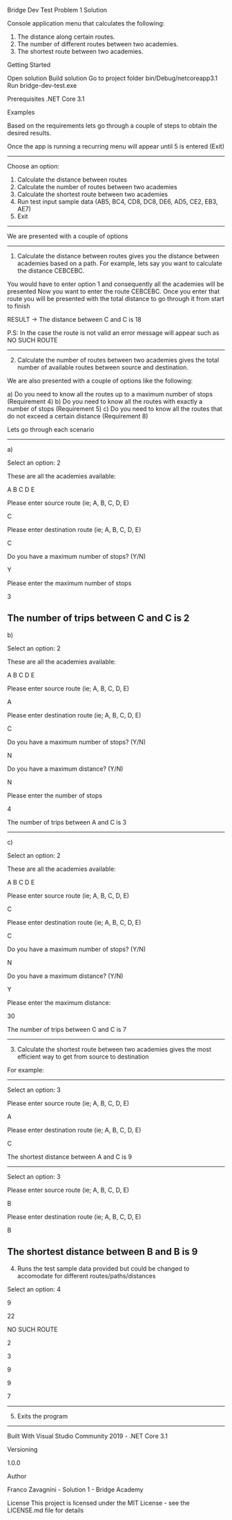 Bridge Dev Test Problem 1 Solution

Console application menu that calculates the following:

1. The distance along certain routes.
2. The number of different routes between two academies.
3. The shortest route between two academies.

Getting Started

Open solution
Build solution
Go to project folder bin/Debug/netcoreapp3.1
Run bridge-dev-test.exe

Prerequisites
.NET Core 3.1

Examples

Based on the requirements lets go through a couple of steps to obtain the desired results.

Once the app is running a recurring menu will appear until 5 is entered (Exit)

---------------------------------------------------------------------------
Choose an option:

1) Calculate the distance between routes
2) Calculate the number of routes between two academies
3) Calculate the shortest route between two academies
4) Run test input sample data (AB5, BC4, CD8, DC8, DE6, AD5, CE2, EB3, AE7)
5) Exit
---------------------------------------------------------------------------

We are presented with a couple of options

----------------------------------------------------------------------------------------------------------------------------------------------------------------------

1) Calculate the distance between routes gives you the distance between academies based on a path. For example, lets say you want to calculate the distance CEBCEBC.

You would have to enter option 1 and consequently all the academies will be presented 
Now you want to enter the route CEBCEBC. Once you enter that route you will be presented with the total distance to go through it from start to finish

RESULT -> The distance between C and C is 18

P.S: In the case the route is not valid an error message will appear such as NO SUCH ROUTE


----------------------------------------------------------------------------------------------------------------------------------------------------------------------

2) Calculate the number of routes between two academies gives the total number of available routes between source and destination.

We are also presented with a couple of options like the following:

a) Do you need to know all the routes up to a maximum number of stops (Requirement 4)
b) Do you need to know all the routes with exactly a number of stops (Requirement 5)
c) Do you need to know all the routes that do not exceed a certain distance (Requirement 8)

Lets go through each scenario

---------------------------------------------------------------------
a) 

Select an option: 2

These are all the academies available:

A B C D E

Please enter source route (ie; A, B, C, D, E)

C

Please enter destination route (ie; A, B, C, D, E)

C

Do you have a maximum number of stops? (Y/N)

Y

Please enter the maximum number of stops

3

The number of trips between C and C is 2
---------------------------------------------------------------------	

b)

Select an option: 2

These are all the academies available:

A B C D E

Please enter source route (ie; A, B, C, D, E)

A

Please enter destination route (ie; A, B, C, D, E)

C

Do you have a maximum number of stops? (Y/N)

N

Do you have a maximum distance? (Y/N)

N

Please enter the number of stops

4

The number of trips between A and C is 3  

---------------------------------------------------------------------

c)

Select an option: 2

These are all the academies available:

A B C D E

Please enter source route (ie; A, B, C, D, E)

C

Please enter destination route (ie; A, B, C, D, E)

C

Do you have a maximum number of stops? (Y/N)

N

Do you have a maximum distance? (Y/N)

Y

Please enter the maximum distance:

30

The number of trips between C and C is 7

---------------------------------------------------------------------

3) Calculate the shortest route between two academies gives the most efficient way to get from source to destination

For example:

---------------------------------------------------------------------
Select an option: 3

Please enter source route (ie; A, B, C, D, E)

A

Please enter destination route (ie; A, B, C, D, E)

C

The shortest distance between A and C is 9

---------------------------------------------------------------------
Select an option: 3

Please enter source route (ie; A, B, C, D, E)

B

Please enter destination route (ie; A, B, C, D, E)

B

The shortest distance between B and B is 9
---------------------------------------------------------------------

4) Runs the test sample data provided but could be changed to accomodate for different routes/paths/distances

Select an option: 4

9

22

NO SUCH ROUTE

2

3

9

9

7

---------------------------------------------------------------------

5) Exits the program

---------------------------------------------------------------------


Built With
Visual Studio Community 2019 - .NET Core 3.1

Versioning

1.0.0

Author

Franco Zavagnini - Solution 1 - Bridge Academy

License
This project is licensed under the MIT License - see the LICENSE.md file for details

